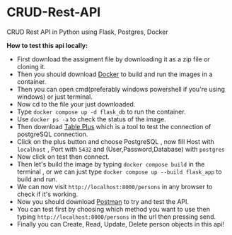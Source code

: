 # CRUD-Rest-API
CRUD Rest API in Python using Flask, Postgres, Docker

**How to test this api locally:**

- First download the assigment file by downloading it as a zip file or cloning it.
- Then you should download [Docker](https://www.docker.com/) to build and run the images in a container.
- Then you can open cmd(preferably windows powershell if you're using windows) or just terminal.
- Now cd to the file your just downloaded.
- Type `docker compose up -d flask_db` to run the container.
- Use `docker ps -a` to check the status of the image.
- Then download [Table Plus](https://tableplus.com/download) which is a tool to test the connection of postgreSQL connection.
- Click on the plus button and choose PostgreSQL , now fill Host with `localhost` , Port with `5432` and (User,Password,Database) with `postgres`
- Now click on test then connect.
- Then let's build the image by typing `docker compose build` in the terminal , or we can just type `docker compose up --build flask_app` to build and run.
- We can now visit `http://localhost:8000/persons` in any browser to check if it's working.
- Now you should download [Postman](https://www.postman.com/downloads/) to try and test the API.
- You can test first by choosing which method you want to use then typing `http://localhost:8000/persons` in the url then pressing send.
- Finally you can Create, Read, Update, Delete person objects in this api!
